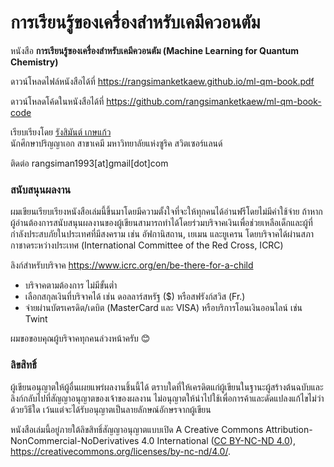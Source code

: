 # การเรียนรู้ของเครื่องสำหรับเคมีควอนตัม


หนังสือ **การเรียนรู้ของเครื่องสำหรับเคมีควอนตัม (Machine Learning for Quantum Chemistry)**

ดาวน์โหลดไฟล์หนังสือได้ที่ https://rangsimanketkaew.github.io/ml-qm-book.pdf

ดาวน์โหลดโค้ดในหนังสือได้ที่ https://github.com/rangsimanketkaew/ml-qm-book-code

เรียบเรียงโดย [รังสิมันต์ เกษแก้ว](https://rangsimanketkaew.github.io/) <br>
นักศึกษาปริญญาเอก สาขาเคมี มหาวิทยาลัยแห่งซูริค สวิตเซอร์แลนด์

ติดต่อ rangsiman1993[at]gmail[dot]com

### สนับสนุนผลงาน

ผมเขียนเรียบเรียงหนังสือเล่มนี้ขึ้นมาโดยมีความตั้งใจที่จะให้ทุกคนได้อ่านฟรีโดยไม่มีค่าใช้จ่าย ถ้าหากผู้อ่านต้องการสนับสนุนผลงานของผู้เขียนสามารถทำได้โดยร่วมบริจาคเงินเพื่อช่วยเหลือเด็กและผู้ที่กำลังประสบภัยในประเทศที่มีสงคราม เช่น อัฟกานิสถาน, เยเมน และยูเครน โดยบริจาคได้ผ่านสภากาชาดระหว่างประเทศ (International Committee of the Red Cross, ICRC)

ลิงก์สำหรับบริจาค https://www.icrc.org/en/be-there-for-a-child

- บริจาคตามต้องการ ไม่มีขั้นต่ำ
- เลือกสกุลเงินที่บริจาคได้ เช่น ดอลลาร์สหรัฐ ($) หรือสฟรังก์สวิส (Fr.)
- จ่ายผ่านบัตรเครดิต/เดบิต (MasterCard และ VISA) หรือบริการโอนเงินออนไลน์ เช่น Twint

ผมขอขอบคุณผู้บริจาคทุกคนล่วงหน้าครับ :blush:

### ลิขสิทธิ์

ผู้เขียนอนุญาตให้ผู้อื่นเผยแพร่ผลงานชิ้นนี้ได้ ตราบใดที่ให้เครดิตแก่ผู้เขียนในฐานะผู้สร้างต้นฉบับและลิงก์กลับไปที่สัญญาอนุญาตของเจ้าของผลงาน 
ไม่อนุญาตให้นำไปใช้เพื่อการค้าและดัดแปลงแก้ไขไม่ว่าด้วยวิธีใด เว้นแต่จะได้รับอนุญาตเป็นลายลักษณ์อักษรจากผู้เขียน

หนังสือเล่มนี้อยู่ภายใต้ลิขสิทธิ์สัญญาอนุญาตแบบเปิด A Creative Commons Attribution-NonCommercial-NoDerivatives 4.0 International 
([CC BY-NC-ND 4.0](LICENSE-CC-BY-NC-ND-4.0.md)), https://creativecommons.org/licenses/by-nc-nd/4.0/.
